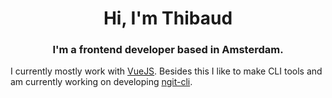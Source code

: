 <h1 align="center">Hi, I'm Thibaud</h1>
<h3 align="center">I'm a frontend developer based in Amsterdam.</h3>

I currently mostly work with [VueJS](https://vuejs.org/). Besides this I like to make CLI tools and am currently working on developing [ngit-cli](https://www.npmjs.com/package/ngit-cli). 
